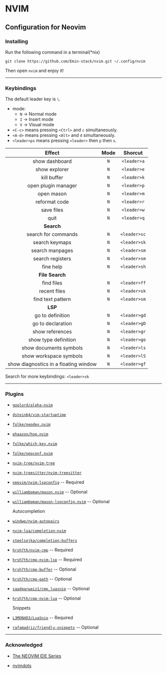 # NVIM
## Configuration for Neovim
### Installing
Run the following command in a terminal(*nix)

```shell
git clone https://github.com/Emin-stack/nvim.git ~/.config/nvim
```
Then open `nvim` and enjoy it!

---

### Keybindings

The default leader key is `\`.

- mode:
    - `N` -> Normal mode
    - `I` -> Insert mode
    - `V` -> Visual mode
- `<C-c>` means pressing `<Ctrl>` and `c` simultaneously.
- `<A-d>` means pressing `<Alt>` and `d` simultaneously.
- `<leader>ps` means pressing `<leader>` then `p` then `s`.

|               Effect                  |  Mode  |  Shorcut    |
| :-----------------------------------: | :----: | :---------: |
| show dashboard                        |   `N`  | `<leader>a` |  
| show explorer                         |   `N`  | `<leader>e` |  
| kill buffer                           |   `N`  | `<leader>k` |  
| open plugin manager                   |   `N`  | `<leader>p` |  
| open mason                            |   `N`  | `<leader>m` |  
| reformat code                         |   `N`  | `<leader>r` |  
| save files                            |   `N`  | `<leader>w` |  
| quit                                  |   `N`  | `<leader>q` |  
|              **Search**               |        |             |
| search for commands                   |   `N`  | `<leader>sc`|  
| search keymaps                        |   `N`  | `<leader>sk`|  
| search manpages                       |   `N`  | `<leader>sm`|  
| search registers                      |   `N`  | `<leader>sm`|  
| fine help                             |   `N`  | `<leader>sh`|  
|            **File Search**            |        |             |
| find files                            |   `N`  | `<leader>ff`|  
| recent files                          |   `N`  | `<leader>sk`|  
| find text pattern                     |   `N`  | `<leader>sm`|  
|               **LSP**                 |        |             |
| go to definition                      |   `N`  | `<leader>gd`|  
| go to declaration                     |   `N`  | `<leader>gD`|  
| show references                       |   `N`  | `<leader>gr`|  
| show type definition                  |   `N`  | `<leader>go`|  
| show documents symbols                |   `N`  | `<leader>ls`|  
| show workspace symbols                |   `N`  | `<leader>lS`|  
| show diagnostics in a floating window |   `N`  | `<leader>gf`|  

Search for more keybindings: `<leader>sk`

---
### Plugins
- [`goolord/alpha-nvim`](https://github.com/goolord/alpha-nvim)
- [`dstein64/vim-startuptime`](https://github.com/dstein64/vim-startuptime)
- [`folke/neodev.nvim`](https://github.com/folke/neodev.nvim)
- [`phaazon/hop.nvim`](https://github.com/phaazon/hop.nvim)
- [`folke/which-key.nvim`](https://github.com/folke/which-key.nvim)
- [`folke/neoconf.nvim`](https://github.com/folke/neoconf.nvim)
- [`nvim-tree/nvim-tree`](https://github.com/nvim-tree/nvim-tree.lua)
- [`nvim-treesitter/nvim-treesitter`](https://github.com/nvim-treesitter/nvim-treesitter)
- [`neovim/nvim-lspconfig`](https://github.com/neovim/nvim-lspconfig)             -- Required
- [`williamboman/mason.nvim`](https://github.com/williamboman/mason.nvim)           -- Optional
- [`williamboman/mason-lspconfig.nvim`](https://github.com/williamboman/mason-lspconfig.nvim) -- Optional

    Autocompletion
- [`windwp/nvim-autopairs`](https://github.com/windwp/nvim-autopairs)
- [`nvim-lua/completion-nvim`](https://github.com/nvim-lua/completion-nvim)
- [`steelsojka/completion-buffers`](https://github.com/steelsojka/completion-buffers)
- [`hrsh7th/nvim-cmp`](https://github.com/hrsh7th/nvim-cmp)         -- Required
- [`hrsh7th/cmp-nvim-lsp`](https://github.com/hrsh7th/cmp-nvim-lsp) -- Required
- [`hrsh7th/cmp-buffer`](https://github.com/hrsh7th/cmp-buffer) -- Optional
- [`hrsh7th/cmp-path`](https://github.com/hrsh7th/cmp-path) -- Optional
- [`saadparwaiz1/cmp_luasnip`](https://github.com/saadparwaiz1/cmp_luasnip) -- Optional
- [`hrsh7th/cmp-nvim-lua`](https://github.com/hrsh7th/cmp-nvim-lua) -- Optional

    Snippets
- [`L3MON4D3/LuaSnip`](https://github.com/L3MON4D3/LuaSnip) -- Required
- [`rafamadriz/friendly-snippets`](https://github.com/rafamadriz/friendly-snippets) -- Optional
---

### Acknowledged

- [The NEOVIM IDE Series](https://medium.com/@shaikzahid0713/the-neovim-series-32163eb1f5d0)

- [nvimdots](https://github.com/ayamir/nvimdots)
